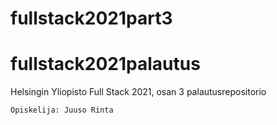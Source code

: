 # fullstack2021part3

# fullstack2021palautus
Helsingin Yliopisto Full Stack 2021, osan 3 palautusrepositorio
```
Opiskelija: Juuso Rinta
```

